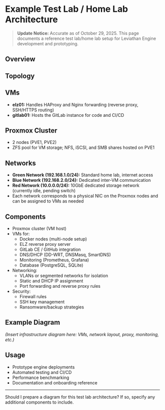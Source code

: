 # Example Test Lab / Home Lab Architecture

> **Update Notice:** Accurate as of October 29, 2025. This page documents a reference test lab/home lab setup for Leviathan Engine development and prototyping.

## Overview

## Topology

## VMs
- **elz01:** Handles HAProxy and Nginx forwarding (reverse proxy, SSH/HTTPS routing)
- **gitlab01:** Hosts the GitLab instance for code and CI/CD

## Proxmox Cluster
- 2 nodes (PVE1, PVE2)
- ZFS pool for VM storage; NFS, iSCSI, and SMB shares hosted on PVE1

## Networks
- **Green Network (192.168.1.0/24):** Standard home lab, internet access
- **Blue Network (192.168.2.0/24):** Dedicated inter-VM communication
- **Red Network (10.0.0.0/24):** 10GbE dedicated storage network (currently idle, pending switch)
- Each network corresponds to a physical NIC on the Proxmox nodes and can be assigned to VMs as needed


## Components
- Proxmox cluster (VM host)
- VMs for:
  - Docker nodes (multi-node setup)
  - ELZ reverse proxy server
  - GitLab CE / GitHub integration
  - DNS/DHCP (DD-WRT, DNSMasq, SmartDNS)
  - Monitoring (Prometheus, Grafana)
  - Database (PostgreSQL, SQLite)
- Networking:
  - VLANs or segmented networks for isolation
  - Static and DHCP IP assignment
  - Port forwarding and reverse proxy rules
- Security:
  - Firewall rules
  - SSH key management
  - Ransomware/backup strategies

## Example Diagram
_(Insert infrastructure diagram here: VMs, network layout, proxy, monitoring, etc.)_

## Usage
- Prototype engine deployments
- Automated testing and CI/CD
- Performance benchmarking
- Documentation and onboarding reference

---
Should I prepare a diagram for this test lab architecture? If so, specify any additional components to include.